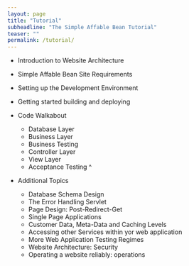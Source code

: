 ```yaml
---
layout: page
title: "Tutorial"
subheadline: "The Simple Affable Bean Tutorial"
teaser: ""
permalink: /tutorial/
---
```


- Introduction to Website Architecture

- Simple Affable Bean Site Requirements

- Setting up the Development Environment

- Getting started building and deploying

- Code Walkabout
  - Database Layer
  - Business Layer
  - Business Testing
  - Controller Layer
  - View Layer
  - Acceptance Testing 
^
- Additional Topics
  - Database Schema Design
  - The Error Handling Servlet
  - Page Design: Post-Redirect-Get
  - Single Page Applications
  - Customer Data, Meta-Data and Caching Levels
  - Accessing other Services within yor web application
  - More Web Application Testing Regimes
  - Website Architecture: Security
  - Operating a website reliably: operations

